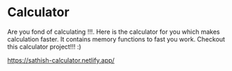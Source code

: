 # Calculator

Are you fond of calculating !!!. Here is the calculator for you which makes calculation faster. It contains memory functions to fast you work. Checkout this calculator project!!! :)

https://sathish-calculator.netlify.app/
